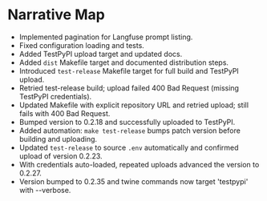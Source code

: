 # Narrative Map

- Implemented pagination for Langfuse prompt listing.
- Fixed configuration loading and tests.
- Added TestPyPI upload target and updated docs.
- Added `dist` Makefile target and documented distribution steps.
- Introduced `test-release` Makefile target for full build and TestPyPI upload.
- Retried test-release build; upload failed 400 Bad Request (missing TestPyPI credentials).
- Updated Makefile with explicit repository URL and retried upload; still fails with 400 Bad Request.
- Bumped version to 0.2.18 and successfully uploaded to TestPyPI.
- Added automation: `make test-release` bumps patch version before building and uploading.
- Updated `test-release` to source `.env` automatically and confirmed upload of version 0.2.23.
- With credentials auto-loaded, repeated uploads advanced the version to 0.2.27.
- Version bumped to 0.2.35 and twine commands now target 'testpypi' with --verbose.
